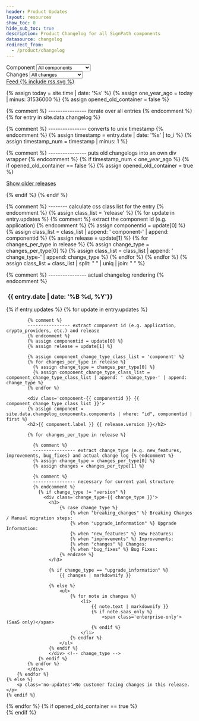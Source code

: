 ```yaml
---
header: Product Updates
layout: resources
show_toc: 0
hide_sub_toc: true
description: Product Changelog for all SignPath components
datasource: changelog
redirect_from:
  - /product/changelog
---
```


<section class='changelog'>
<div class='changelog-select-ctn'>
	<div>
		Component 
		<select id='changelog-component-select'>
			<option value='all'>All components</option>
			{%- for component in site.data.changelog_components.components -%}
			  <option value='{{ component.id }}'>{{ component.label }}</option>
			{%- endfor -%}
		</select>
	</div>
	<div>
		Changes 
		<select id='changelog-change_type-select'>
			<option value='all'>All changes</option>
			<option value='breaking_changes'>Breaking changes</option>
			<option value='upgrade_information'>Upgrade information</option>
			<option value='new_features'>New features</option>
			<option value='improvements'>Improvements</option>
			<option value='changes'>Changes</option>
			<option value='bug_fixes'>Bug fixes</option>
		</select>
	</div>
	<a id='changelog-feed' href='/changelog/feeds/all.xml'>
    Feed {% include rss.svg %}
  </a>
</div>

{% assign today = site.time | date: '%s' %}
{% assign one_year_ago = today | minus: 31536000 %}
{% assign opened_old_container = false %}

{% comment %} 
---------------- iterate over all entries 
{% endcomment %}
{% for entry in site.data.changelog %}

{% comment %} 
---------------- converts to unix timestamp 
{% endcomment %}
{% assign timestamp = entry.date | date: '%s' | to_i %}
{% assign timestamp_num = timestamp | minus: 1 %}

{% comment %} 
---------------- puts old changelogs into an own div wrapper 
{% endcomment %}
{% if timestamp_num < one_year_ago %}
	{% if opened_old_container == false %}
		{% assign opened_old_container = true %}
<p id='show-older-releases'><a id='show-older-releases-link' href='#'>Show older releases</a></p>
<div id='older-releases'> 	
	{% endif %}
{% endif %}

{% comment %} 
-------- calculate css class list for the entry 
{% endcomment %}
{% assign class_list = 'release' %}
{% for update in entry.updates %}
	{% comment %} extract the component id (e.g. application) {% endcomment %}
	{% assign componentid = update[0] %}
	{% assign class_list = class_list | append: ' component-' | append: componentid %}
	{% assign release = update[1] %}
	{% for changes_per_type in release %}
	  {% assign change_type = changes_per_type[0] %}
	  {% assign class_list = class_list | append: ' change_type-' | append: change_type %}
	{% endfor %}
{% endfor %}
{% assign class_list = class_list | split: " " | uniq | join: " " %}

{% comment %}
---------------- actual changelog rendering
{% endcomment %}
<article class='{{ class_list }}' id="{{ entry.date | date: '%Y-%m-%d' }}">
	<h1>&nbsp;<span>{{ entry.date | date: '%B %d, %Y'}}</span></h1>
	{% if entry.updates %}
		{% for update in entry.updates %}
			
			{% comment %} 
			---------------- extract component id (e.g. application, crypto_providers, etc.) and release 
			{% endcomment %}
			{% assign componentid = update[0] %}
			{% assign release = update[1] %}
			
			{% assign component_change_type_class_list = 'component' %}
			{% for changes_per_type in release %}
			  {% assign change_type = changes_per_type[0] %}
			  {% assign component_change_type_class_list = component_change_type_class_list | append: ' change_type-' | append: change_type %}
			{% endfor %}

			<div class='component-{{ componentid }} {{ component_change_type_class_list }}'>
			{% assign component = site.data.changelog_components.components | where: "id", componentid | first %}
			<h2>{{ component.label }} {{ release.version }}</h2>
			
			{% for changes_per_type in release %}
				
			  {% comment %} 
			  ---------------- extract change_type (e.g. new_features, improvements, bug_fixes) and actual change log {% endcomment %} 
			  {% assign change_type = changes_per_type[0] %}
			  {% assign changes = changes_per_type[1] %}
			  
			  {% comment %} 
			  ---------------- necessary for current yaml structure 
			  {% endcomment %}
				{% if change_type != "version" %}
				  <div class='change_type-{{ change_type }}'>
					<h3>
						{% case change_type %}
							{% when "breaking_changes" %} Breaking Changes / Manual migration steps:
							{% when "upgrade_information" %} Upgrade Information:
							{% when "new_features" %} New Features:
							{% when "improvements" %} Improvements:
							{% when "changes" %} Changes:
							{% when "bug_fixes" %} Bug Fixes:
						{% endcase %}
					</h3>
					
					{% if change_type == "upgrade_information" %}
						{{ changes | markdownify }}
					
					{% else %}
						<ul>
							{% for note in changes %}
								<li>
									{{ note.text | markdownify }}
									{% if note.saas_only %}
										<span class='enterprise-only'>(SaaS only)</span>
									{% endif %}
								</li>
							{% endfor %}
						</ul>
					{% endif %}
					</div> <!-- change_type -->
				{% endif %}
			{% endfor %}
			</div>
		{% endfor %}
	{% else %}
		<p class='no-updates'>No customer facing changes in this release.</p>
	{% endif %}
</article>
{% endfor %}
{% if opened_old_container == true %}
</div> <!-- older-releases -->
{% endif %}

</section>